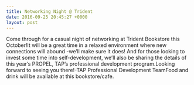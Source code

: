 ```yaml
---
title: Networking Night @ Trident
date: 2016-09-25 20:45:27 +0000
layout: post
---
```


Come through for a casual night of networking at Trident Bookstore this October!It will be a great time in a relaxed environment where new connections will abound -we’ll make sure it does! And for those looking to invest some time into self-development, we’ll also be sharing the details of this year’s PROPEL, TAP’s professional development program.<span style="font-family: 'Helvetica Neue', Helvetica, Arial, sans-serif;"></span>Looking forward to seeing you there!-TAP Professional Development TeamFood and drink will be available at this bookstore/cafe.